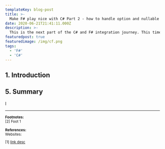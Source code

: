 ```yaml
---
templateKey: blog-post
title: >-
  Make F# play nice with C# Part 2 - how to handle option and nullable mismatch and work with dapper
date: 2020-06-21T21:41:11.000Z
description: >-
  This is the next part of the C# and F# integration journey. This time we will look into Dapper functional wrapper and option vs nullable type mismatch. Together with the previous post, we will close the loop of C# and F# coexistence. 
featuredpost: true
featuredimage: /img/cf.png
tags:
  - 'F#'
  - 'C#'
---
```

## 1. Introduction


## 5. Summary
I 
- - -

<small>
<b>Footnotes:</b><br/>
[2] Foot 1<br/>
<br/><b>References:</b><br/>
Websites:<br/>

[1] [link desc](https://link/pl) <br/>